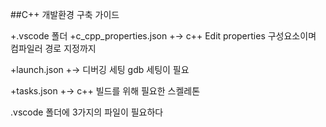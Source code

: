 ##C++ 개발환경 구축 가이드

+.vscode 폴더
  +c_cpp_properties.json
  +-> c++ Edit properties 구성요소이며 컴파일러 경로 지정까지
  
  +launch.json
  +-> 디버깅 세팅 gdb 세팅이 필요

  +tasks.json
  +-> c++ 빌드를 위해 필요한 스켈레톤

.vscode 폴더에 3가지의 파일이 필요하다
